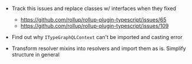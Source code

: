 - Track this issues and replace classes w/ interfaces when they fixed
  - https://github.com/rollup/rollup-plugin-typescript/issues/65
  - https://github.com/rollup/rollup-plugin-typescript/issues/109

- Find out why `ITypeGraphQLContext` can't be imported and casting error
- Transform resolver mixins into resolvers and import them as is. Simplify structure in general

